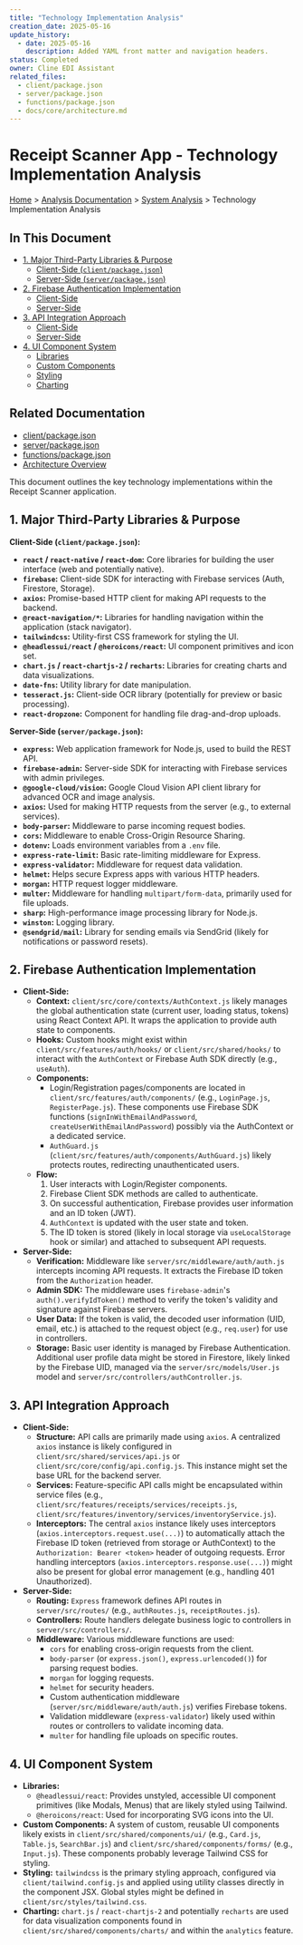 ```yaml
---
title: "Technology Implementation Analysis"
creation_date: 2025-05-16
update_history:
  - date: 2025-05-16
    description: Added YAML front matter and navigation headers.
status: Completed
owner: Cline EDI Assistant
related_files:
  - client/package.json
  - server/package.json
  - functions/package.json
  - docs/core/architecture.md
---
```


# Receipt Scanner App - Technology Implementation Analysis

[Home](/docs) > [Analysis Documentation](/docs/analysis) > [System Analysis](/docs/analysis/system) > Technology Implementation Analysis

## In This Document
- [1. Major Third-Party Libraries & Purpose](#1-major-third-party-libraries--purpose)
  - [Client-Side (`client/package.json`)](#client-side-clientpackagejson)
  - [Server-Side (`server/package.json`)](#server-side-serverpackagejson)
- [2. Firebase Authentication Implementation](#2-firebase-authentication-implementation)
  - [Client-Side](#client-side)
  - [Server-Side](#server-side)
- [3. API Integration Approach](#3-api-integration-approach)
  - [Client-Side](#client-side-1)
  - [Server-Side](#server-side-1)
- [4. UI Component System](#4-ui-component-system)
  - [Libraries](#libraries)
  - [Custom Components](#custom-components)
  - [Styling](#styling)
  - [Charting](#charting)

## Related Documentation
- [client/package.json](client/package.json)
- [server/package.json](server/package.json)
- [functions/package.json](functions/package.json)
- [Architecture Overview](../core/architecture.md)

This document outlines the key technology implementations within the Receipt Scanner application.

## 1. Major Third-Party Libraries & Purpose

**Client-Side (`client/package.json`):**

*   **`react` / `react-native` / `react-dom`:** Core libraries for building the user interface (web and potentially native).
*   **`firebase`:** Client-side SDK for interacting with Firebase services (Auth, Firestore, Storage).
*   **`axios`:** Promise-based HTTP client for making API requests to the backend.
*   **`@react-navigation/*`:** Libraries for handling navigation within the application (stack navigator).
*   **`tailwindcss`:** Utility-first CSS framework for styling the UI.
*   **`@headlessui/react` / `@heroicons/react`:** UI component primitives and icon set.
*   **`chart.js` / `react-chartjs-2` / `recharts`:** Libraries for creating charts and data visualizations.
*   **`date-fns`:** Utility library for date manipulation.
*   **`tesseract.js`:** Client-side OCR library (potentially for preview or basic processing).
*   **`react-dropzone`:** Component for handling file drag-and-drop uploads.

**Server-Side (`server/package.json`):**

*   **`express`:** Web application framework for Node.js, used to build the REST API.
*   **`firebase-admin`:** Server-side SDK for interacting with Firebase services with admin privileges.
*   **`@google-cloud/vision`:** Google Cloud Vision API client library for advanced OCR and image analysis.
*   **`axios`:** Used for making HTTP requests from the server (e.g., to external services).
*   **`body-parser`:** Middleware to parse incoming request bodies.
*   **`cors`:** Middleware to enable Cross-Origin Resource Sharing.
*   **`dotenv`:** Loads environment variables from a `.env` file.
*   **`express-rate-limit`:** Basic rate-limiting middleware for Express.
*   **`express-validator`:** Middleware for request data validation.
*   **`helmet`:** Helps secure Express apps with various HTTP headers.
*   **`morgan`:** HTTP request logger middleware.
*   **`multer`:** Middleware for handling `multipart/form-data`, primarily used for file uploads.
*   **`sharp`:** High-performance image processing library for Node.js.
*   **`winston`:** Logging library.
*   **`@sendgrid/mail`:** Library for sending emails via SendGrid (likely for notifications or password resets).

## 2. Firebase Authentication Implementation

*   **Client-Side:**
    *   **Context:** `client/src/core/contexts/AuthContext.js` likely manages the global authentication state (current user, loading status, tokens) using React Context API. It wraps the application to provide auth state to components.
    *   **Hooks:** Custom hooks might exist within `client/src/features/auth/hooks/` or `client/src/shared/hooks/` to interact with the `AuthContext` or Firebase Auth SDK directly (e.g., `useAuth`).
    *   **Components:**
        *   Login/Registration pages/components are located in `client/src/features/auth/components/` (e.g., `LoginPage.js`, `RegisterPage.js`). These components use Firebase SDK functions (`signInWithEmailAndPassword`, `createUserWithEmailAndPassword`) possibly via the AuthContext or a dedicated service.
        *   `AuthGuard.js` (`client/src/features/auth/components/AuthGuard.js`) likely protects routes, redirecting unauthenticated users.
    *   **Flow:**
        1.  User interacts with Login/Register components.
        2.  Firebase Client SDK methods are called to authenticate.
        3.  On successful authentication, Firebase provides user information and an ID token (JWT).
        4.  `AuthContext` is updated with the user state and token.
        5.  The ID token is stored (likely in local storage via `useLocalStorage` hook or similar) and attached to subsequent API requests.
*   **Server-Side:**
    *   **Verification:** Middleware like `server/src/middleware/auth/auth.js` intercepts incoming API requests. It extracts the Firebase ID token from the `Authorization` header.
    *   **Admin SDK:** The middleware uses `firebase-admin`'s `auth().verifyIdToken()` method to verify the token's validity and signature against Firebase servers.
    *   **User Data:** If the token is valid, the decoded user information (UID, email, etc.) is attached to the request object (e.g., `req.user`) for use in controllers.
    *   **Storage:** Basic user identity is managed by Firebase Authentication. Additional user profile data might be stored in Firestore, likely linked by the Firebase UID, managed via the `server/src/models/User.js` model and `server/src/controllers/authController.js`.

## 3. API Integration Approach

*   **Client-Side:**
    *   **Structure:** API calls are primarily made using `axios`. A centralized `axios` instance is likely configured in `client/src/shared/services/api.js` or `client/src/core/config/api.config.js`. This instance might set the base URL for the backend server.
    *   **Services:** Feature-specific API calls might be encapsulated within service files (e.g., `client/src/features/receipts/services/receipts.js`, `client/src/features/inventory/services/inventoryService.js`).
    *   **Interceptors:** The central `axios` instance likely uses interceptors (`axios.interceptors.request.use(...)`) to automatically attach the Firebase ID token (retrieved from storage or AuthContext) to the `Authorization: Bearer <token>` header of outgoing requests. Error handling interceptors (`axios.interceptors.response.use(...)`) might also be present for global error management (e.g., handling 401 Unauthorized).
*   **Server-Side:**
    *   **Routing:** `Express` framework defines API routes in `server/src/routes/` (e.g., `authRoutes.js`, `receiptRoutes.js`).
    *   **Controllers:** Route handlers delegate business logic to controllers in `server/src/controllers/`.
    *   **Middleware:** Various middleware functions are used:
        *   `cors` for enabling cross-origin requests from the client.
        *   `body-parser` (or `express.json()`, `express.urlencoded()`) for parsing request bodies.
        *   `morgan` for logging requests.
        *   `helmet` for security headers.
        *   Custom authentication middleware (`server/src/middleware/auth/auth.js`) verifies Firebase tokens.
        *   Validation middleware (`express-validator`) likely used within routes or controllers to validate incoming data.
        *   `multer` for handling file uploads on specific routes.

## 4. UI Component System

*   **Libraries:**
    *   `@headlessui/react`: Provides unstyled, accessible UI component primitives (like Modals, Menus) that are likely styled using Tailwind.
    *   `@heroicons/react`: Used for incorporating SVG icons into the UI.
*   **Custom Components:** A system of custom, reusable UI components likely exists in `client/src/shared/components/ui/` (e.g., `Card.js`, `Table.js`, `SearchBar.js`) and `client/src/shared/components/forms/` (e.g., `Input.js`). These components probably leverage Tailwind CSS for styling.
*   **Styling:** `tailwindcss` is the primary styling approach, configured via `client/tailwind.config.js` and applied using utility classes directly in the component JSX. Global styles might be defined in `client/src/styles/tailwind.css`.
*   **Charting:** `chart.js` / `react-chartjs-2` and potentially `recharts` are used for data visualization components found in `client/src/shared/components/charts/` and within the `analytics` feature.
